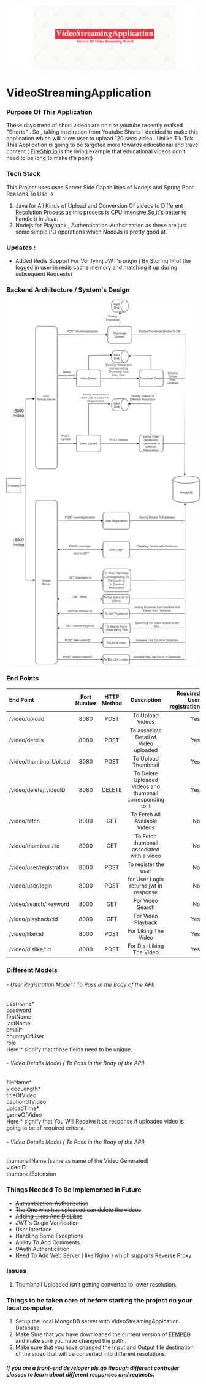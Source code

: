 ![Logo](Logo.JPG)
# VideoStreamingApplication
### Purpose Of This Application 
These days trend of short videos are on rise youtube recently realsed "Shorts" . So , taking inspiration from Youtube Shorts I decided to make this application which will allow user to upload 120 secs video .
Unlike Tik-Tok This Application is going to be targeted more towards educational and travel content ( [FireShip.io](https://www.youtube.com/channel/UCsBjURrPoezykLs9EqgamOA) is the living example that educational videos don't need to be long to make it's point)

### Tech Stack
This Project uses uses Server Side Capabilities of Nodejs and Spring Boot.       
Reasons To Use ->    
1) Java for All Kinds of Upload and Conversion Of videos to Different Resolution Process as this process is CPU intensive.So,it's better to handle it in Java.
2) Nodejs for Playback , Authentication-Authorization as these are just some simple I/O operations which NodeJs is pretty good at.


### Updates :
- Added Redis Support For Verifying JWT's origin ( By Storing IP of the logged in user in redis cache memory and matching it up during subsequent Requests)


### Backend Architecture / System's Design
![System's Design](Architecture1.jpg)

### End Points
| End Point      |   Port Number | HTTP Method   |           Description                   |  Required User registration |
| :---            | :----:  |    :----:     |          :----:                           | ---:   |
| /video/upload    | 8080 | POST          | To Upload Videos                        |  Yes |
| /video/details    | 8080 | POST          | To associate Detail of Video uploaded  |  Yes |
| /video/thumbnailUpload    | 8080 | POST          | To Upload Thumbnail                        |  Yes |
| /video/delete/:videoID    | 8080 | DELETE          | To Delete Uploaded Videos and thumbnail corresponding to it |  Yes |
| /video/fetch      | 8000 | GET           | To Fetch All Available Videos           | No   |
| /video/thumbnail/:id      | 8000 | GET           | To Fetch thumbnail associated with a video  | No   |
| /video/user/registration|8000 | POST | To register the user |  No |
| /video/user/login|8000 | POST | for User Login returns jwt in response |  No |
| /video/search/:keyword|8000 | GET | For Video Search |  No |
| /video/playback/:id|8000 | GET | For Video Playback |  Yes |
| /video/like/:id|8000 | POST | For Liking The Video |  Yes |
| /video/dislike/:id|8000 | POST | For Dis-Liking The Video |  Yes |

### Different Models 
###### - User Registration Model ( To Pass in the Body of the API)
username*  
password  
firstName  
lastName  
email*    
countryOfUser   
role   
Here &ast; signify that those fields need to be unique.  

###### - Video Details Model ( To Pass in the Body of the API)   
fileName*  
videoLength*    
titleOfVideo   
captionOfVideo   
uploadTime*   
genreOfVideo    
Here &ast; signify that You Will Receive it as response if uploaded video is going to be of required criteria.   
###### - Video Details Model ( To Pass in the Body of the API)   
thumbnailName (same as name of the Video Generated)     
videoID         
thumbnailExtension   

### Things Needed To Be Implemented In Future 
- ~~Authentication-Authorization~~
- ~~The One who has uploaded can delete the videos~~
- ~~Adding Likes And DisLikes~~
- ~~JWT's Origin Verification~~
- User Interface
- Handling Some Exceptions  
- Ability To Add Comments.
- OAuth Authentication 
- Need To Add Web Server ( like Nginx ) which supports Reverse Proxy

### Issues
1) Thumbnail Uploaded isn't getting converted to lower resolution.

### Things to be taken care of before starting the project on your local computer.
1) Setup the local MongoDB server with VideoStreamingApplcation Database.
2) Make Sure that you have downloaded the current version of [FFMPEG](https://www.ffmpeg.org/download.html) and make sure you have changed the path . 
3) Make sure that you have changed the Input and Output file destination of the video that will be converted into different resolutions.


##### If you are a front-end developer pls go through different controller classes to learn about different responses and requests.
